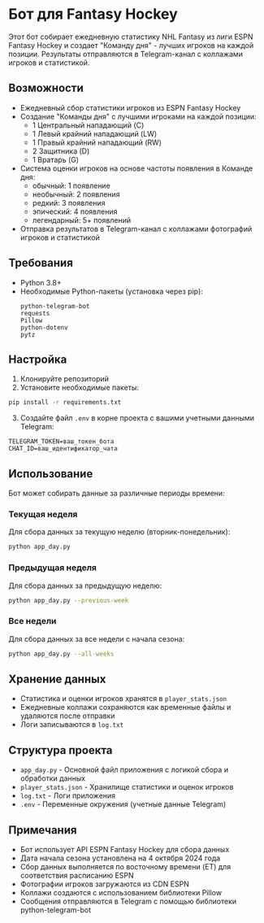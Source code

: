 # Бот для Fantasy Hockey

Этот бот собирает ежедневную статистику NHL Fantasy из лиги ESPN Fantasy Hockey и создает "Команду дня" - лучших игроков на каждой позиции. Результаты отправляются в Telegram-канал с коллажами игроков и статистикой.

## Возможности

- Ежедневный сбор статистики игроков из ESPN Fantasy Hockey
- Создание "Команды дня" с лучшими игроками на каждой позиции:
  - 1 Центральный нападающий (C)
  - 1 Левый крайний нападающий (LW)
  - 1 Правый крайний нападающий (RW)
  - 2 Защитника (D)
  - 1 Вратарь (G)
- Система оценки игроков на основе частоты появления в Команде дня:
  - обычный: 1 появление
  - необычный: 2 появления
  - редкий: 3 появления
  - эпический: 4 появления
  - легендарный: 5+ появлений
- Отправка результатов в Telegram-канал с коллажами фотографий игроков и статистикой

## Требования

- Python 3.8+
- Необходимые Python-пакеты (установка через pip):
  ```
  python-telegram-bot
  requests
  Pillow
  python-dotenv
  pytz
  ```

## Настройка

1. Клонируйте репозиторий
2. Установите необходимые пакеты:
```bash
pip install -r requirements.txt
```
3. Создайте файл `.env` в корне проекта с вашими учетными данными Telegram:
```
TELEGRAM_TOKEN=ваш_токен_бота
CHAT_ID=ваш_идентификатор_чата
```

## Использование

Бот может собирать данные за различные периоды времени:

### Текущая неделя
Для сбора данных за текущую неделю (вторник-понедельник):
```bash
python app_day.py
```

### Предыдущая неделя
Для сбора данных за предыдущую неделю:
```bash
python app_day.py --previous-week
```

### Все недели
Для сбора данных за все недели с начала сезона:
```bash
python app_day.py --all-weeks
```

## Хранение данных

- Статистика и оценки игроков хранятся в `player_stats.json`
- Ежедневные коллажи сохраняются как временные файлы и удаляются после отправки
- Логи записываются в `log.txt`

## Структура проекта

- `app_day.py` - Основной файл приложения с логикой сбора и обработки данных
- `player_stats.json` - Хранилище статистики и оценок игроков
- `log.txt` - Логи приложения
- `.env` - Переменные окружения (учетные данные Telegram)

## Примечания

- Бот использует API ESPN Fantasy Hockey для сбора данных
- Дата начала сезона установлена на 4 октября 2024 года
- Сбор данных выполняется по восточному времени (ET) для соответствия расписанию ESPN
- Фотографии игроков загружаются из CDN ESPN
- Коллажи создаются с использованием библиотеки Pillow
- Сообщения отправляются в Telegram с помощью библиотеки python-telegram-bot
